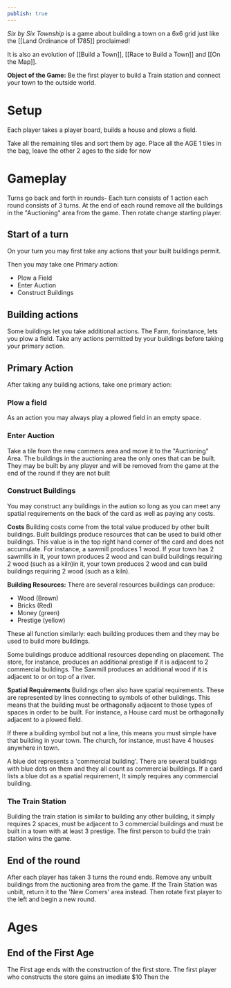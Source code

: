 ```yaml
---
publish: true
---
```

*Six by Six Township* is a game about building a town on a 6x6 grid just like the [[Land Ordinance of 1785]] proclaimed! 

It is also an evolution of [[Build a Town]], [[Race to Build a Town]] and [[On the Map]].

**Object of the Game:** Be the first player to build a Train station and connect your town to the outside world.

# Setup 
Each player takes a player board, builds a house and plows a field.

Take all the remaining tiles and sort them by age. Place all the AGE 1 tiles in the bag, leave the other 2 ages to the side for now

# Gameplay
Turns go back and forth in rounds- Each turn consists of 1 action each round consists of 3 turns. At the end of each round remove all the buildings in the "Auctioning" area from the game. Then rotate change starting player.


## Start of a turn

On your turn you may first take any actions that your built buildings permit. 

Then you may take one Primary action:
- Plow a Field
- Enter Auction
- Construct Buildings

## Building actions
Some buildings let you take additional actions. The Farm, forinstance, lets you plow a field. Take any actions permitted by your buildings before taking your primary action.

## Primary Action
After taking any building actions, take one primary action:

### Plow a field
As an action you may always play a plowed field in an empty space.

### Enter Auction
Take a tile from the new commers area and move it to the "Auctioning" Area. The buildings in the auctioning area the only ones that can be built. They may be built by any player and will be removed from the game at the end of the round if they are not built

### Construct Buildings
You may construct any buildings in the aution so long as you can meet any spatial requirements on the back of the card as well as paying any costs.

**Costs**
Building costs come from the total value produced by other built buildings. Built buildings produce resources that can be used to build other buildings. This value is in the top right hand corner of the card and  does not accumulate. For instance, a sawmill produces 1 wood. If your town has 2 sawmills in it, your town produces 2 wood and can build buildings requiring 2 wood (such as a kiln)in it, your town produces 2 wood and can build buildings requiring 2 wood (such as a kiln).

**Building Resources:**
There are several resources buildings can produce:
- Wood (Brown)
- Bricks (Red)
- Money (green)
- Prestige (yellow)

These all function similarly: each building produces them and they may be used to build more buildings.

Some buildings produce additional resources depending on placement. The store, for instance, produces an additional prestige if it is adjacent to 2 commercial buildings. The Sawmill produces an additional wood if it is adjacent to or on top of a river.

**Spatial Requirements**
Buildings often also have spatial requirements. These are represented by lines connecting to symbols of other buildings. This means that the building must be orthagonally adjacent to those types of spaces in order to be built. For instance, a House card must be orthagonally adjacent to a plowed field.

If there a building symbol but not a line, this means you must simple have that building in your town. The church, for instance, must have 4 houses anywhere in town.

A blue dot represents a 'commercial building'. There are several buildings with blue dots on them and they all count as commercial buildings. If a card lists a blue dot as a spatial requirement, It simply requires any commercial building.
 
### The Train Station
Building the train station is similar to building any other building, it simply requires 2 spaces, must be adjacent to 3 commercial buildings and must be built in a town with at least 3 prestige. The first person to build the train station wins the game.

## End of the round
After each player has taken 3 turns the round ends. Remove any unbuilt buildings from the auctioning area from the game. If the Train Station was unbilt, return it to the 'New Comers' area instead. Then rotate first player to the left and begin a new round.




# Ages
## End of the First Age
The First age ends with the construction of the first store. The first player who constructs the store gains an imediate $10
Then the